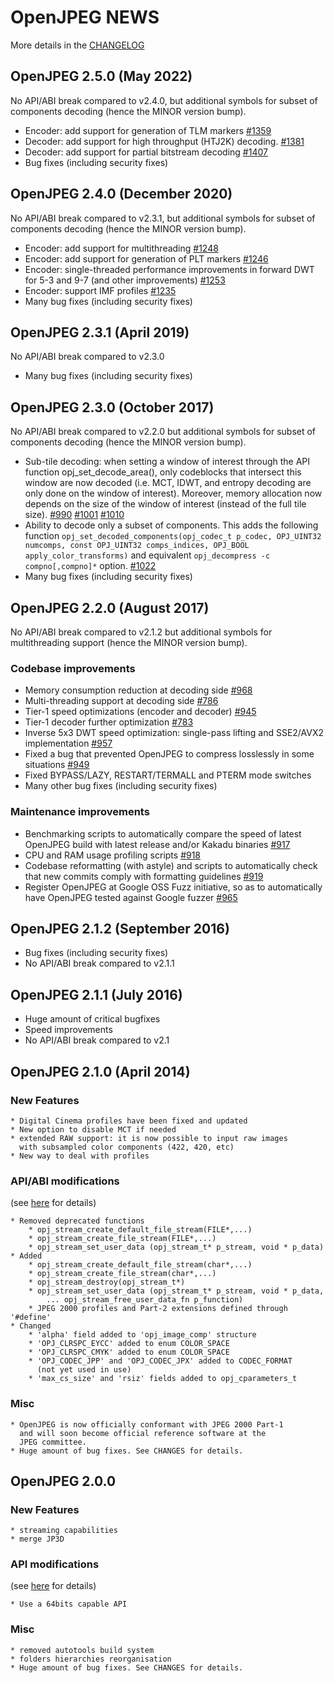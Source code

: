 # OpenJPEG NEWS

More details in the [CHANGELOG](https://github.com/uclouvain/openjpeg/blob/master/CHANGELOG.md)

## OpenJPEG 2.5.0 (May 2022)

No API/ABI break compared to v2.4.0, but additional symbols for subset of components decoding (hence the MINOR version bump).

* Encoder: add support for generation of TLM markers [\#1359](https://github.com/uclouvain/openjpeg/pull/1359)
* Decoder: add support for high throughput \(HTJ2K\) decoding. [\#1381](https://github.com/uclouvain/openjpeg/pull/1381)
* Decoder: add support for partial bitstream decoding [\#1407](https://github.com/uclouvain/openjpeg/pull/1407)
* Bug fixes (including security fixes)

## OpenJPEG 2.4.0 (December 2020)

No API/ABI break compared to v2.3.1, but additional symbols for subset of components decoding (hence the MINOR version bump).

* Encoder: add support for multithreading [\#1248](https://github.com/uclouvain/openjpeg/pull/1248)
* Encoder: add support for generation of PLT markers [\#1246](https://github.com/uclouvain/openjpeg/pull/1246)
* Encoder: single-threaded performance improvements in forward DWT for 5-3 and 9-7 (and other improvements) [\#1253](https://github.com/uclouvain/openjpeg/pull/1253)
* Encoder: support IMF profiles [\#1235](https://github.com/uclouvain/openjpeg/pull/1235)
* Many bug fixes (including security fixes)

## OpenJPEG 2.3.1 (April 2019)

No API/ABI break compared to v2.3.0

* Many bug fixes (including security fixes)

## OpenJPEG 2.3.0 (October 2017)

No API/ABI break compared to v2.2.0 but additional symbols for subset of components decoding (hence the MINOR version bump).

* Sub-tile decoding: when setting a window of interest through the API function opj_set_decode_area(), only codeblocks that intersect this window are now decoded (i.e. MCT, IDWT, and entropy decoding are only done on the window of interest). Moreover, memory allocation now depends on the size of the window of interest (instead of the full tile size). 
[\#990](https://github.com/uclouvain/openjpeg/pull/990) [\#1001](https://github.com/uclouvain/openjpeg/pull/1001) [\#1010](https://github.com/uclouvain/openjpeg/pull/1010)
* Ability to decode only a subset of components. This adds the following function `opj_set_decoded_components(opj_codec_t p_codec, OPJ_UINT32 numcomps, const OPJ_UINT32 comps_indices, OPJ_BOOL apply_color_transforms)` and equivalent `opj_decompress -c compno[,compno]*` 
option. 
[\#1022](https://github.com/uclouvain/openjpeg/pull/1022)
* Many bug fixes (including security fixes)

## OpenJPEG 2.2.0 (August 2017)

No API/ABI break compared to v2.1.2 but additional symbols for multithreading support (hence the MINOR version bump).

### Codebase improvements

* Memory consumption reduction at decoding side [\#968](https://github.com/uclouvain/openjpeg/pull/968)
* Multi-threading support at decoding side [\#786](https://github.com/uclouvain/openjpeg/pull/786)
* Tier-1 speed optimizations (encoder and decoder) [\#945](https://github.com/uclouvain/openjpeg/pull/945)
* Tier-1 decoder further optimization [\#783](https://github.com/uclouvain/openjpeg/pull/783)
* Inverse 5x3 DWT speed optimization: single-pass lifting and SSE2/AVX2 implementation [\#957](https://github.com/uclouvain/openjpeg/pull/957)
* Fixed a bug that prevented OpenJPEG to compress losslessly in some situations [\#949](https://github.com/uclouvain/openjpeg/pull/949)
* Fixed BYPASS/LAZY, RESTART/TERMALL and PTERM mode switches
* Many other bug fixes (including security fixes)

### Maintenance improvements

* Benchmarking scripts to automatically compare the speed of latest OpenJPEG build with latest release and/or Kakadu binaries [\#917](https://github.com/uclouvain/openjpeg/pull/917)
* CPU and RAM usage profiling scripts [\#918](https://github.com/uclouvain/openjpeg/pull/918)
* Codebase reformatting (with astyle) and scripts to automatically check that new commits comply with formatting guidelines [\#919](https://github.com/uclouvain/openjpeg/pull/919)
* Register OpenJPEG at Google OSS Fuzz initiative, so as to automatically have OpenJPEG tested against Google fuzzer [\#965](https://github.com/uclouvain/openjpeg/issues/965)

## OpenJPEG 2.1.2 (September 2016)

* Bug fixes (including security fixes)
* No API/ABI break compared to v2.1.1

## OpenJPEG 2.1.1 (July 2016)

* Huge amount of critical bugfixes
* Speed improvements
* No API/ABI break compared to v2.1

## OpenJPEG 2.1.0 (April 2014)

### New Features

    * Digital Cinema profiles have been fixed and updated
	* New option to disable MCT if needed
    * extended RAW support: it is now possible to input raw images
	  with subsampled color components (422, 420, etc)
    * New way to deal with profiles
	  
### API/ABI modifications
(see [here](http://www.openjpeg.org/abi-check/timeline/openjpeg/) for details)

    * Removed deprecated functions 
	    * opj_stream_create_default_file_stream(FILE*,...)
        * opj_stream_create_file_stream(FILE*,...)
        * opj_stream_set_user_data (opj_stream_t* p_stream, void * p_data)
	* Added 
        * opj_stream_create_default_file_stream(char*,...)
        * opj_stream_create_file_stream(char*,...)
        * opj_stream_destroy(opj_stream_t*)
        * opj_stream_set_user_data (opj_stream_t* p_stream, void * p_data, 
            ... opj_stream_free_user_data_fn p_function)
        * JPEG 2000 profiles and Part-2 extensions defined through '#define'
    * Changed
        * 'alpha' field added to 'opj_image_comp' structure
        * 'OPJ_CLRSPC_EYCC' added to enum COLOR_SPACE
        * 'OPJ_CLRSPC_CMYK' added to enum COLOR_SPACE
        * 'OPJ_CODEC_JPP' and 'OPJ_CODEC_JPX' added to CODEC_FORMAT
          (not yet used in use)
        * 'max_cs_size' and 'rsiz' fields added to opj_cparameters_t
    
### Misc

    * OpenJPEG is now officially conformant with JPEG 2000 Part-1
	  and will soon become official reference software at the 
	  JPEG committee.
	* Huge amount of bug fixes. See CHANGES for details.


## OpenJPEG 2.0.0

### New Features

    * streaming capabilities
    * merge JP3D

### API modifications
(see [here](http://www.openjpeg.org/abi-check/timeline/openjpeg/) for details)

    * Use a 64bits capable API
    
### Misc

    * removed autotools build system
    * folders hierarchies reorganisation
    * Huge amount of bug fixes. See CHANGES for details.
